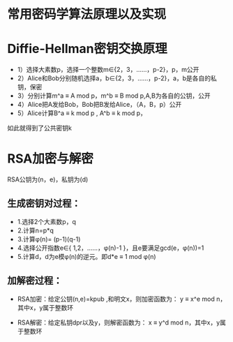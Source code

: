 # 常用密码学算法原理以及实现

# Diffie-Hellman密钥交换原理
- 1）选择大素数p，选择一个整数m∈{2，3，……，p-2}，p，m公开
- 2）Alice和Bob分别随机选择a，b∈{2，3，……，p-2}，a，b是各自的私钥，保密
- 3）分别计算m^a ≡ A mod p，m^b ≡ B mod p,A,B为各自的公钥，公开
- 4）Alice把A发给Bob，Bob把B发给Alice，（A，B，p）公开
- 5）Alice计算B^a ≡ k mod p , A^b ≡ k mod p，

如此就得到了公共密钥k

# RSA加密与解密

RSA公钥为(n，e)，私钥为(d)

## 生成密钥对过程：
- 1.选择2个大素数p，q
- 2.计算n=p*q
- 3.计算φ(n)= (p-1)(q-1)
- 4.选择公开指数e∈{ 1,2，……，φ(n)-1 }，且e要满足gcd(e，φ(n))=1
- 5.计算d，d为e模φ(n)的逆元。即d*e ≡ 1 mod φ(n)

## 加解密过程：
- RSA加密：给定公钥(n,e)=kpub  ,和明文x，则加密函数为：
y ≡ x^e mod n，其中x，y属于整数环

- RSA解密：给定私钥dpr以及y，则解密函数为：
x ≡ y^d mod n，其中x，y属于整数环
